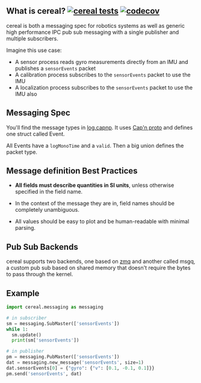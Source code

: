 What is cereal? [![cereal tests](https://github.com/commaai/cereal/workflows/Tests/badge.svg?event=push)](https://github.com/commaai/cereal/actions) [![codecov](https://codecov.io/gh/commaai/cereal/branch/master/graph/badge.svg)](https://codecov.io/gh/commaai/cereal)
----

cereal is both a messaging spec for robotics systems as well as generic high performance IPC pub sub messaging with a single publisher and multiple subscribers.

Imagine this use case:
* A sensor process reads gyro measurements directly from an IMU and publishes a `sensorEvents` packet
* A calibration process subscribes to the `sensorEvents` packet to use the IMU
* A localization process subscribes to the `sensorEvents` packet to use the IMU also


Messaging Spec
----

You'll find the message types in [log.capnp](log.capnp). It uses [Cap'n proto](https://capnproto.org/capnp-tool.html) and defines one struct called Event.

All Events have a `logMonoTime` and a `valid`. Then a big union defines the packet type.


Message definition Best Practices
----

- **All fields must describe quantities in SI units**, unless otherwise specified in the field name.

- In the context of the message they are in, field names should be completely unambiguous.

- All values should be easy to plot and be human-readable with minimal parsing.



Pub Sub Backends
----

cereal supports two backends, one based on [zmq](https://zeromq.org/) and another called msgq, a custom pub sub based on shared memory that doesn't require the bytes to pass through the kernel.

Example
---
```python
import cereal.messaging as messaging

# in subscriber
sm = messaging.SubMaster(['sensorEvents'])
while 1:
  sm.update()
  print(sm['sensorEvents'])

```

```python
# in publisher
pm = messaging.PubMaster(['sensorEvents'])
dat = messaging.new_message('sensorEvents', size=1)
dat.sensorEvents[0] = {"gyro": {"v": [0.1, -0.1, 0.1]}}
pm.send('sensorEvents', dat)
```

